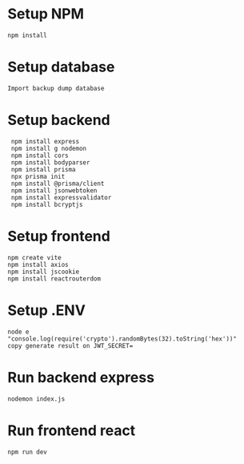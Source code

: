 # Setup NPM

```console
npm install

```

# Setup database

```console
Import backup dump database

```

# Setup backend

```console
 npm install express
 npm install g nodemon
 npm install cors
 npm install bodyparser
 npm install prisma
 npx prisma init
 npm install @prisma/client
 npm install jsonwebtoken
 npm install expressvalidator
 npm install bcryptjs
```

# Setup frontend

```console
npm create vite
npm install axios
npm install jscookie
npm install reactrouterdom
```

# Setup .ENV

```console
node e "console.log(require('crypto').randomBytes(32).toString('hex'))"
copy generate result on JWT_SECRET=
```

# Run backend express

```console
nodemon index.js
```

# Run frontend react

```console
npm run dev
```
